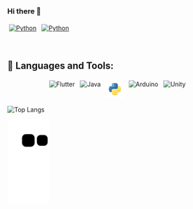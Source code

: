 ### Hi there 👋



<p align="center">

<a href="https://www.linkedin.com/in/doruk-arslan-a084bb207/" target="_blank" rel="noopener noreferrer"> <img src="https://cdn.jsdelivr.net/npm/simple-icons@v3/icons/linkedin.svg" alt="Python" height="40" style="vertical-align:top; margin:4px"></a>
<a href="mailto:doruk.arslan@tedu.edu.tr"> <img src="https://cdn.jsdelivr.net/npm/simple-icons@v3/icons/gmail.svg" alt="Python" height="40" style="vertical-align:top; margin:4px"></a>
</p>

<br />


## 🧰 Languages and Tools:
<p align="center">
<img src="https://www.muratoner.net/wp-content/uploads/2019/01/flutterlogo.png" alt="Flutter" height="40" style="vertical-align:top; margin:4px">
<img src="https://brandslogos.com/wp-content/uploads/images/large/java-logo-1.png" alt="Java" height="40" style="vertical-align:top; margin:4px">
<img src="https://raw.githubusercontent.com/github/explore/80688e429a7d4ef2fca1e82350fe8e3517d3494d/topics/python/python.png" alt="Python" height="40" style="vertical-align:top; margin:4px">
<img src="https://cdn.freebiesupply.com/logos/thumbs/2x/arduino-logo.png" alt="Arduino" height="40" style="vertical-align:top; margin:4px">
<img src="https://upload.wikimedia.org/wikipedia/commons/8/8a/Official_unity_logo.png" alt="Unity" height="40" style="vertical-align:top; margin:4px">


</p>


  
![Top Langs](https://github-readme-stats.vercel.app/api/top-langs/?username=dorukarslan&hide=Objective-C,assembly&theme=tokyonight)

![snake svg](https://github.com/dorukarslan/dorukarslan/blob/output/github-contribution-grid-snake.svg)
  

<!--
**dorukarslan/dorukarslan** is a ✨ _special_ ✨ repository because its `README.md` (this file) appears on your GitHub profile.

Here are some ideas to get you started:

- 🔭 I’m currently working on ...
- 🌱 I’m currently learning ...
- 👯 I’m looking to collaborate on ...
- 🤔 I’m looking for help with ...
- 💬 Ask me about ...
- 📫 How to reach me: ...
- 😄 Pronouns: ...
- ⚡ Fun fact: ...
- ![snake svg](https://github.com/YOUR_USERNAME/YOUR_USERNAME/blob/output/github-contribution-grid-snake.svg)
